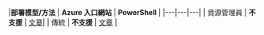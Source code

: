 |**部署模型/方法** | **Azure 入口網站** | **PowerShell** | |---|---|---| | 資源管理員 | **不支援** | [文章](../articles/expressroute/expressroute-howto-coexist-resource-manager.md)| | 傳統 | **不支援** | [文章](../articles/expressroute/expressroute-howto-coexist-classic.md) |